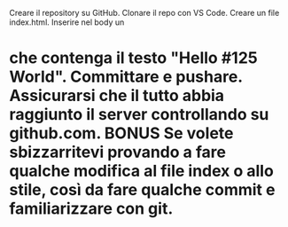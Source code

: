 Creare il repository su GitHub.
Clonare il repo con VS Code.
Creare un file index.html.
Inserire nel body un <h1> che contenga il testo "Hello #125 World".
Committare e pushare.
Assicurarsi che il tutto abbia raggiunto il server controllando su github.com.
BONUS
Se volete sbizzarritevi provando a fare qualche modifica al file index o allo stile, così da fare qualche commit e familiarizzare con git.